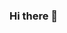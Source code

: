 ### Hi there 👋

<!--
**AnandaRauf/AnandaRauf** is a ✨ _special_ ✨ repository because its `README.md` (this file) appears on your GitHub profile.

Here are some ideas to get you started:

- 🔭 I’m currently working on myself company(Retail Tech Source).
- 🌱 I’m currently learning software developer,software engineering, new technology product, and business.
- 👯 I’m looking to collaborate on ...
- 🤔 I’m looking for help with project open source from my friends, and from other people.
- 💬 Ask me about software developer,software and business.
- 📫 How to reach me: https://www.bit.ly/3cMsNop and https://wwww.linkedin.com/mwlite/ananda-rauf-maududi
- 😄 Pronouns: very beginner english talking, but intermediate english writen.
- ⚡ Fun fact: i'm very mysterious a man, if you are not accquainted with me, however if you are already close firends, i'm very friendly, and very sharing knowledge and experince.And also you can collaborate with me.
-->
